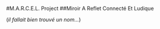 #M.A.R.C.E.L. Project
##Miroir A Reflet Connecté Et Ludique 

(*il fallait bien trouvé un nom...*)

